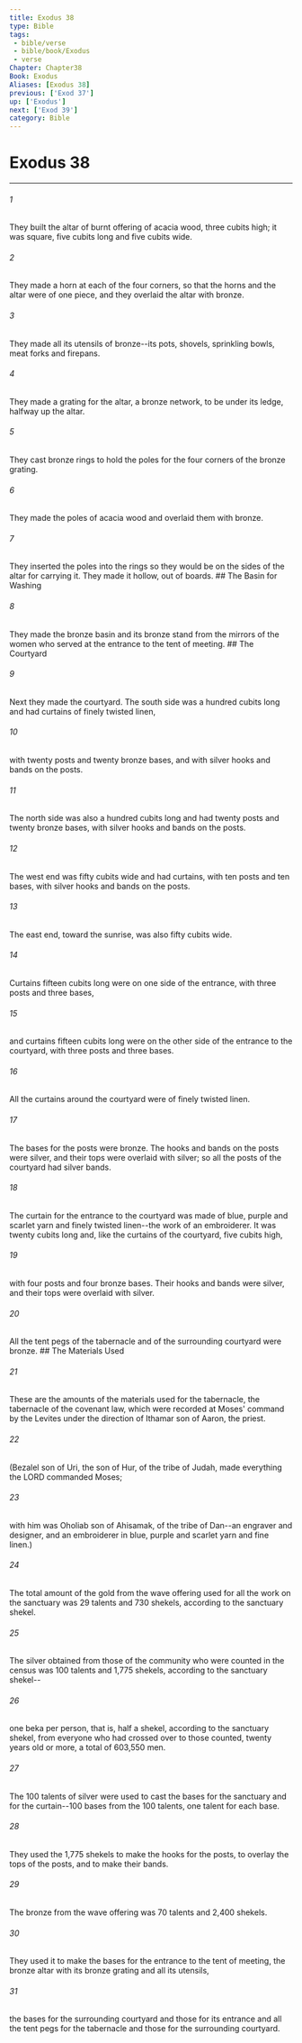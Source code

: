 ```yaml
---
title: Exodus 38
type: Bible
tags:
 - bible/verse
 - bible/book/Exodus
 - verse
Chapter: Chapter38
Book: Exodus
Aliases: [Exodus 38]
previous: ['Exod 37']
up: ['Exodus']
next: ['Exod 39']
category: Bible
---
```

# Exodus 38

***


###### 1 
They built the altar of burnt offering of acacia wood, three cubits high; it was square, five cubits long and five cubits wide. 

###### 2 
They made a horn at each of the four corners, so that the horns and the altar were of one piece, and they overlaid the altar with bronze. 

###### 3 
They made all its utensils of bronze--its pots, shovels, sprinkling bowls, meat forks and firepans. 

###### 4 
They made a grating for the altar, a bronze network, to be under its ledge, halfway up the altar. 

###### 5 
They cast bronze rings to hold the poles for the four corners of the bronze grating. 

###### 6 
They made the poles of acacia wood and overlaid them with bronze. 

###### 7 
They inserted the poles into the rings so they would be on the sides of the altar for carrying it. They made it hollow, out of boards. ## The Basin for Washing 

###### 8 
They made the bronze basin and its bronze stand from the mirrors of the women who served at the entrance to the tent of meeting. ## The Courtyard 

###### 9 
Next they made the courtyard. The south side was a hundred cubits long and had curtains of finely twisted linen, 

###### 10 
with twenty posts and twenty bronze bases, and with silver hooks and bands on the posts. 

###### 11 
The north side was also a hundred cubits long and had twenty posts and twenty bronze bases, with silver hooks and bands on the posts. 

###### 12 
The west end was fifty cubits wide and had curtains, with ten posts and ten bases, with silver hooks and bands on the posts. 

###### 13 
The east end, toward the sunrise, was also fifty cubits wide. 

###### 14 
Curtains fifteen cubits long were on one side of the entrance, with three posts and three bases, 

###### 15 
and curtains fifteen cubits long were on the other side of the entrance to the courtyard, with three posts and three bases. 

###### 16 
All the curtains around the courtyard were of finely twisted linen. 

###### 17 
The bases for the posts were bronze. The hooks and bands on the posts were silver, and their tops were overlaid with silver; so all the posts of the courtyard had silver bands. 

###### 18 
The curtain for the entrance to the courtyard was made of blue, purple and scarlet yarn and finely twisted linen--the work of an embroiderer. It was twenty cubits long and, like the curtains of the courtyard, five cubits high, 

###### 19 
with four posts and four bronze bases. Their hooks and bands were silver, and their tops were overlaid with silver. 

###### 20 
All the tent pegs of the tabernacle and of the surrounding courtyard were bronze. ## The Materials Used 

###### 21 
These are the amounts of the materials used for the tabernacle, the tabernacle of the covenant law, which were recorded at Moses' command by the Levites under the direction of Ithamar son of Aaron, the priest. 

###### 22 
(Bezalel son of Uri, the son of Hur, of the tribe of Judah, made everything the LORD commanded Moses; 

###### 23 
with him was Oholiab son of Ahisamak, of the tribe of Dan--an engraver and designer, and an embroiderer in blue, purple and scarlet yarn and fine linen.) 

###### 24 
The total amount of the gold from the wave offering used for all the work on the sanctuary was 29 talents and 730 shekels, according to the sanctuary shekel. 

###### 25 
The silver obtained from those of the community who were counted in the census was 100 talents and 1,775 shekels, according to the sanctuary shekel-- 

###### 26 
one beka per person, that is, half a shekel, according to the sanctuary shekel, from everyone who had crossed over to those counted, twenty years old or more, a total of 603,550 men. 

###### 27 
The 100 talents of silver were used to cast the bases for the sanctuary and for the curtain--100 bases from the 100 talents, one talent for each base. 

###### 28 
They used the 1,775 shekels to make the hooks for the posts, to overlay the tops of the posts, and to make their bands. 

###### 29 
The bronze from the wave offering was 70 talents and 2,400 shekels. 

###### 30 
They used it to make the bases for the entrance to the tent of meeting, the bronze altar with its bronze grating and all its utensils, 

###### 31 
the bases for the surrounding courtyard and those for its entrance and all the tent pegs for the tabernacle and those for the surrounding courtyard. 
